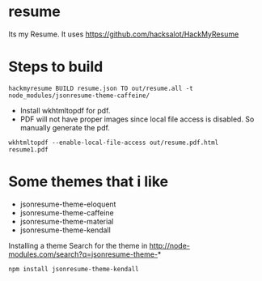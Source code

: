 # resume
Its my Resume. It uses https://github.com/hacksalot/HackMyResume

# Steps to build
```
hackmyresume BUILD resume.json TO out/resume.all -t node_modules/jsonresume-theme-caffeine/
```

* Install wkhtmltopdf for pdf.
* PDF will not have proper images since local file access is disabled. So manually generate the pdf.

```
wkhtmltopdf --enable-local-file-access out/resume.pdf.html  resume1.pdf
```


# Some themes that i like

* jsonresume-theme-eloquent
* jsonresume-theme-caffeine
* jsonresume-theme-material
* jsonresume-theme-kendall

Installing a theme
Search for the theme in http://node-modules.com/search?q=jsonresume-theme-*

```
npm install jsonresume-theme-kendall
```
